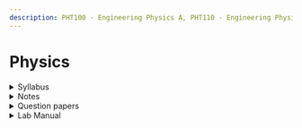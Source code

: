 ```yaml
---
description: PHT100 - Engineering Physics A, PHT110 - Engineering Physics B
---
```


# Physics

<details>

<summary>Syllabus</summary>

[PHT100 Physics A](https://drive.google.com/file/d/1eOWSyIDRrYMvWCYu6oT6Ov0n7hKwd27e/view?usp=drive_link)

[PHT110 Physics B](https://drive.google.com/file/d/1074voq695gMfMALs3U7ZW4SGHQZmb7iC/view?usp=drive_link)

</details>

<details>

<summary>Notes</summary>

[Physics notes](https://drive.google.com/drive/folders/1lvmNJ3cM24EIrgBo_n-DESNlV2HW0SLS?usp=drive_link)

</details>

<details>

<summary>Question papers</summary>

[Physics University Question Papers](https://drive.google.com/drive/folders/1wD0PNHJ9yjDWW9GDRFoe7H_UO-IvNviT?usp=drive_link)

</details>

<details>

<summary>Lab Manual</summary>

[Physics Lab Manual](https://drive.google.com/drive/folders/1WclBeRUPrnv0mg0G4E4KLZ_ArtOYipuv?usp=drive_link)

</details>
